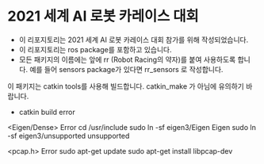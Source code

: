 # 2021 세계 AI 로봇 카레이스 대회

- 이 리포지토리는 2021 세계 AI 로봇 카레이스 대회 참가를 위해 작성되었습니다.
- 이 리포지토리는 ros package를 포함하고 있습니다. 
- 모든 패키지의 이름에는 앞에 rr (Robot Racing의 약자)를 붙여 사용하도록 합니다. 예를 들어 sensors package가 있다면 rr_sensors 로 작성합니다.


이 패키지는 catkin tools를 사용해 빌드합니다. catkin_make 가 아님에 유의하기 바랍니다.

- catkin build error

<Eigen/Dense> Error
cd /usr/include
sudo ln -sf eigen3/Eigen Eigen
sudo ln -sf eigen3/unsupported unsupported

<pcap.h> Error
sudo apt-get update
sudo apt-get install libpcap-dev

